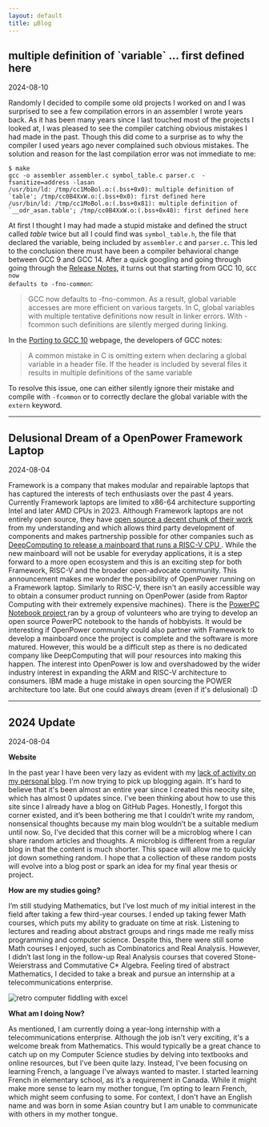 ```yaml
---
layout: default
title: µBlog
---
```


<a name = "extern">
<div class = 'bits'><h2 class = 'title'>multiple definition of `variable` ... first defined here</h2><p class = 'date'>2024-08-10</p>
Randomly I decided to compile some old projects I worked on and I was surprised to see a few 
compilation errors in an assembler I wrote years back. As it has been many years since I last touched most of the projects I looked at, I was 
pleased to see the compiler catching obvious mistakes I had made in the past. Though this did come to a surprise as to why the compiler I used 
years ago never complained such obvious mistakes. The solution and reason for the last compilation error was not immediate to me:

<pre><code>$ make
gcc -o assembler assembler.c symbol_table.c parser.c  -fsanitize=address -lasan
/usr/bin/ld: /tmp/cc1MoBol.o:(.bss+0x0): multiple definition of `table'; /tmp/cc0B4XxW.o:(.bss+0x0): first defined here
/usr/bin/ld: /tmp/cc1MoBol.o:(.bss+0x81): multiple definition of `__odr_asan.table'; /tmp/cc0B4XxW.o:(.bss+0x40): first defined here</code></pre>

At first I thought I may had made a stupid mistake and defined the struct called <i>table</i> twice but all I could find was <code>symbol_table.h</code>, the file that declared the variable, 
being included by <code>assembler.c</code> and <code>parser.c</code>. This led to the conclusion there must have been a compiler behavioral change between GCC 9 and 
GCC 14. After a quick googling and going through going through the <a href = "https://gcc.gnu.org/gcc-10/changes.html">Release Notes</a>, it turns out that starting from 
GCC 10, <code>GCC now defaults to -fno-common</code>:

<blockquote>GCC now defaults to -fno-common. As a result, global variable accesses are more efficient on various targets. In C, global variables with multiple tentative definitions now result in linker errors. With -fcommon such definitions are silently merged during linking.
</blockquote>

In the <a href = "https://gcc.gnu.org/gcc-10/porting_to.html">Porting to GCC 10</a> webpage, the developers of GCC notes:

<blockquote>
A common mistake in C is omitting extern when declaring a global variable in a header file. If the header is included by several files it results in multiple definitions of the same variable
</blockquote>

To resolve this issue, one can either silently ignore their mistake and compile with <code>-fcommon</code> or to correctly declare the global variable with the <code>extern</code> keyword.

</div><hr class = 'bits-hr'/>

<a name = "framework-power">
<div class = 'bits'><h2 class = 'title'>Delusional Dream of a OpenPower Framework Laptop</h2><p class = 'date'>2024-08-04</p>
Framework is a company that makes modular and repairable laptops that has captured the interests of tech enthusiasts over the past 4 years. 
Currently Framework laptops are limited to x86-64 architecture supporting Intel and later AMD CPUs in 2023. Although Framework laptops are not 
entirely open source, they have <a href = "https://github.com/FrameworkComputer">open source a decent chunk of their work</a> from my understanding and 
which allows third party development of components and makes partnership possible for other companies such as 
<a href = "https://frame.work/ca/en/blog/introducing-a-new-risc-v-mainboard-from-deepcomputing" alt = "Framework announcement of introducing a RISC-V mainboard">
DeepComputing to release a mainboard that runs a RISC-V CPU
</a>. While the new mainboard will not be usable for everyday applications, it is a step forward to a more open ecosystem and this is an exciting step for both 
Framework, RISC-V and the broader open-advocate community. This announcement makes me wonder the possibility of OpenPower running on a Framework laptop. 
Similarly to RISC-V, there isn't an easily accessible way to obtain a consumer product running on OpenPower (aside from Raptor Computing with their 
extremely expensive machines). There is the 
<a href = "https://www.powerpc-notebook.org/en/" alt = "PowerPC NoteBook Community Page">
PowerPC Notebook project
</a> ran by a group of volunteers who are trying to develop an open source PowerPC notebook to the hands of hobbyists. It would be interesting 
if OpenPower community could also partner with Framework to develop a mainboard once the project is complete and the software is more matured. 
However, this would be a difficult step as there is no dedicated company like DeepComputing that will pour resources into making this happen. 
The interest into OpenPower is low and overshadowed by the wider industry interest in expanding the ARM and RISC-V architecture to consumers. 
IBM made a huge mistake in open sourcing the POWER architecture too late. But one could always dream (even if it's delusional) :D
</div><hr class = 'bits-hr'/>


<a name = "2024-update">
<div class = 'bits'><h2 class = 'title'>2024 Update</h2><p class = 'date'>2024-08-04</p>
<b>Website</b><br/>
<p>
In the past year I have been very lazy as evident with my <a href = "https://zakuarbor.github.io/blog/" alt = "Personal Blog">lack of activity on my personal blog</a>.
I'm now trying to pick up blogging again. It's hard to believe that it's been almost an entire year since I created this neocity site, which has almost 0 updates since. 
I've been thinking about how to use this site since I already have a blog on GitHub Pages. Honestly, I forgot this corner existed, and it’s been bothering me that I couldn’t write my random, nonsensical thoughts because my main blog wouldn’t be a suitable medium until now.
So, I’ve decided that this corner will be a microblog where I can share random articles and thoughts. A microblog is different from a regular blog in that the content is much shorter. This space will allow me to quickly jot down something random. I hope that a collection of these random posts will evolve into a blog post or spark an idea for my final year thesis or project.
<p/>

<b>How are my studies going?</b><br/>
<p>I’m still studying Mathematics, but I’ve lost much of my initial interest in the field after taking a few third-year courses. I ended up taking fewer Math courses, which puts my ability to graduate on time at risk. Listening to lectures and reading about abstract groups and rings made me really miss programming and computer science. Despite this, there were still some Math courses I enjoyed, such as Combinatorics and Real Analysis. However, I didn’t last long in the follow-up Real Analysis courses that covered Stone-Weierstrass and Commutative C* Algebra. Feeling tired of abstract Mathematics, I decided to take a break and pursue an internship at a telecommunications enterprise.</p>

<img src = "{{ site.baseurl }}/assets/gifs/graph-retro-computer.webp" alt = "retro computer fiddling with excel"/>

<b>What am I doing Now?</b><br/>
<p>As mentioned, I am currently doing a year-long internship with a telecommunications enterprise. Although the job isn't very exciting, it's a welcome break from Mathematics. This would typically be a great chance to catch up on my Computer Science studies by delving into textbooks and online resources, but I’ve been quite lazy. Instead, I've been focusing on learning French, a language I've always wanted to master. I started learning French in elementary school, as it’s a requirement in Canada. While it might make more sense to learn my mother tongue, I’m opting to learn French, which might seem confusing to some. For context, I don't have an English name and was born in some Asian country but I am unable to communicate with others in my mother tongue.</p>

